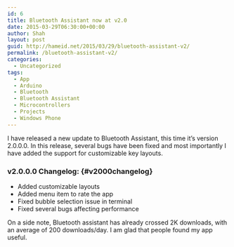```yaml
---
id: 6
title: Bluetooth Assistant now at v2.0
date: 2015-03-29T06:30:00+00:00
author: Shah
layout: post
guid: http://hameid.net/2015/03/29/bluetooth-assistant-v2/
permalink: /bluetooth-assistant-v2/
categories:
  - Uncategorized
tags:
  - App
  - Arduino
  - Bluetooth
  - Bluetooth Assistant
  - Microcontrollers
  - Projects
  - Windows Phone
---
```

I have released a new update to Bluetooth Assistant, this time it’s version 2.0.0.0. In this release, several bugs have been fixed and most importantly I have added the support for customizable key layouts.

### v2.0.0.0 Changelog: {#v2000changelog}

  * Added customizable layouts
  * Added menu item to rate the app
  * Fixed bubble selection issue in terminal
  * Fixed several bugs affecting performance

On a side note, Bluetooth assistant has already crossed 2K downloads, with an average of 200 downloads/day. I am glad that people found my app useful.